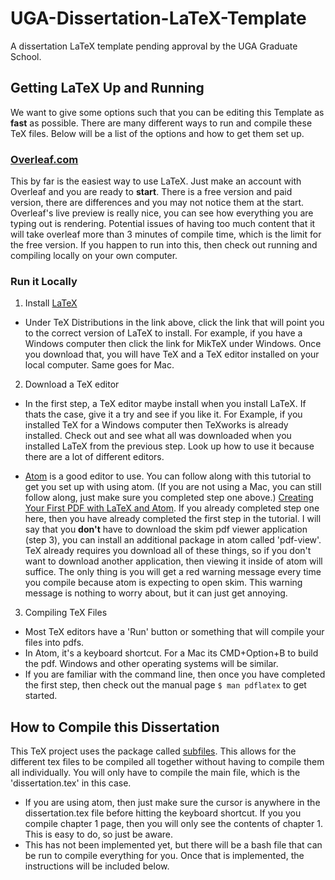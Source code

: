 # UGA-Dissertation-LaTeX-Template
A dissertation LaTeX template pending approval by the UGA Graduate School.

## Getting LaTeX Up and Running
We want to give some options such that you can be editing this Template as __fast__ as possible. There are many different ways to run and compile these TeX files. Below will be a list of the options and how to get them set up.

### [Overleaf.com](https://www.overleaf.com/)
This by far is the easiest way to use LaTeX. Just make an account with Overleaf and you are ready to __start__. There is a free version and paid version, there are differences and you may not notice them at the start. Overleaf's live preview is really nice, you can see how everything you are typing out is rendering. Potential issues of having too much content that it will take overleaf more than 3 minutes of compile time, which is the limit for the free version. If you happen to run into this, then check out running and compiling locally on your own computer.

### Run it Locally

1. Install [LaTeX](https://www.latex-project.org/get/)
  * Under TeX Distributions in the link above, click the link that will point you to the correct version of LaTeX to install. For example, if you have a Windows computer then click the link for MikTeX under Windows. Once you download that, you will have TeX and a TeX editor installed on your local computer. Same goes for Mac.

2. Download a TeX editor
  * In the first step, a TeX editor maybe install when you install LaTeX. If thats the case, give it a try and see if you like it. For Example, if you installed TeX for a Windows computer then TeXworks is already installed. Check out and see what all was downloaded when you installed LaTeX from the previous step. Look up how to use it because there are a lot of different editors.

  * [Atom](atom.io) is a good editor to use. You can follow along with this tutorial to get you set up with using atom. (If you are not using a Mac, you can still follow along, just make sure you completed step one above.) [Creating Your First PDF with LaTeX and Atom](http://economistry.com/2016/02/create-first-pdf-latex-atom-mac/). If you already completed step one here, then you have already completed the first step in the tutorial. I will say that you __don't__ have to download the skim pdf viewer application (step 3), you can install an additional package in atom called 'pdf-view'. TeX already requires you download all of these things, so if you don't want to download another application, then viewing it inside of atom will suffice. The only thing is you will get a red warning message every time you compile because atom is expecting to open skim. This warning message is nothing to worry about, but it can just get annoying.

3. Compiling TeX Files
  * Most TeX editors have a 'Run' button or something that will compile your files into pdfs.
  * In Atom, it's a keyboard shortcut. For a Mac its CMD+Option+B to build the pdf. Windows and other operating systems will be similar.
  * If you are familiar with the command line, then once you have completed the first step, then check out the manual page `$ man pdflatex` to get started.

## How to Compile this Dissertation
This TeX project uses the package called [subfiles](https://www.overleaf.com/learn/latex/Multi-file_LaTeX_projects). This allows for the different tex files to be compiled all together without having to compile them all individually. You will only have to compile the main file, which is the 'dissertation.tex' in this case.
  * If you are using atom, then just make sure the cursor is anywhere in the dissertation.tex file before hitting the keyboard shortcut. If you you compile chapter 1 page, then you will only see the contents of chapter 1. This is easy to do, so just be aware.
  * This has not been implemented yet, but there will be a bash file that can be run to compile everything for you. Once that is implemented, the instructions will be included below.
